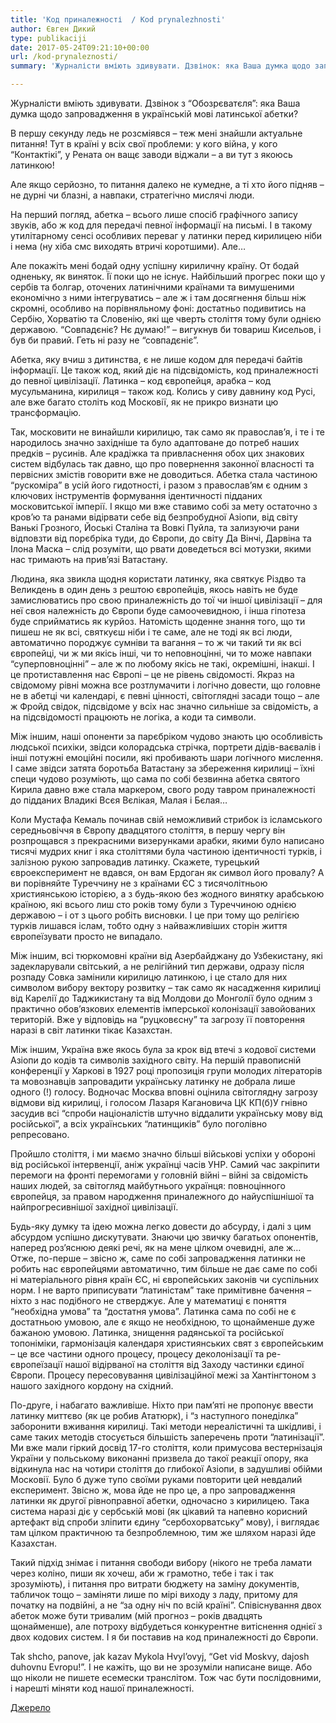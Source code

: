 ```yaml
---
title: 'Код приналежності  / Kod prynalezhnosti'
author: Євген Дикий
type: publikaciji
date: 2017-05-24T09:21:10+00:00
url: /kod-prynaleznosti/
summary: 'Журналісти вміють здивувати. Дзвінок: яка Ваша думка щодо запровадження в українській мові латинської абетки? В першу мить ледь не розсміявся - ото знайшли актуальне питання! В країні у всіх свої проблеми: у кого війна, у кого &#8220;Контактікі&#8221;, у Рената он ващє заводи віджали – а ви тут з якоюсь латинкою!'

---
```

Журналісти вміють здивувати. Дзвінок з &#8220;Обозрєватєля&#8221;: яка Ваша думка щодо запровадження в українській мові латинської абетки?

В першу секунду ледь не розсміявся – теж мені знайшли актуальне питання! Тут в країні у всіх свої проблеми: у кого війна, у кого &#8220;Контактікі&#8221;, у Рената он ващє заводи віджали – а ви тут з якоюсь латинкою!

Але якщо серйозно, то питання далеко не кумедне, а ті хто його підняв – не дурні чи блазні, а навпаки, стратегічно мислячі люди.

На перший погляд, абетка – всього лише спосіб графічного запису звуків, або ж код для передачі певної інформації на письмі. І в такому утилітарному сенсі особливих переваг у латинки перед кирилицею ніби і нема (ну хіба смс виходять втричі коротшими). Але…

Але покажіть мені бодай одну успішну кириличну країну. От бодай одненьку, як виняток. Її поки що не існує. Найбільший прогрес поки що у сербів та болгар, оточених латинічними країнами та вимушеними економічно з ними інтегруватись – але ж і там досягнення більш ніж скромні, особливо на порівняльному фоні: достатньо подивитись на Сербію, Хорватію та Словенію, які ще чверть століття тому були однією державою. &#8220;Совпадєніє? Нє думаю!&#8221; &#8211; вигукнув би товариш Кисельов, і був би правий. Геть ні разу не &#8220;совпадєніє&#8221;.

Абетка, яку вчиш з дитинства, є не лише кодом для передачі байтів інформації. Це також код, який діє на підсвідомість, код приналежності до певної цивілізації. Латинка – код європейця, арабка – код мусульманина, кирилиця – також код. Колись у сиву давнину код Русі, але вже багато століть код Московії, як не прикро визнати цю трансформацію.

Так, московити не винайшли кирилицю, так само як православ’я, і те і те народилось значно західніше та було адаптоване до потреб наших предків – русинів. Але крадіжка та привласнення обох цих знакових систем відбулась так давно, що про повернення законної власності та первісних змістів говорити вже не доводиться. Абетка стала частиною &#8220;рускоміра&#8221; в усій його гидотності, і разом з православ’ям є одним з ключових інструментів формування ідентичності підданих московитської імперії. І якщо ми вже ставимо собі за мету остаточно з кров’ю та ранами відірвати себе від безпробудної Азіопи, від світу Ванькі Грозного, Йоські Сталіна та Вовкі Пуйла, та зализуючи рани відповзти від порєбріка туди, до Європи, до світу Да Вінчі, Дарвіна та Ілона Маска – слід розуміти, що рвати доведеться всі мотузки, якими нас тримають на прив’язі Ватастану.

Людина, яка звикла щодня користати латинку, яка святкує Різдво та Великдень в один день з рештою європейців, якось навіть не буде замислюватись про свою приналежність до тої чи іншої цивілізації – для неї своя належність до Європи буде самоочевидною, і інша гіпотеза буде сприйматись як курйоз. Натомість щоденне знання того, що ти пишеш не як всі, святкуєш ніби і те саме, але не тоді як всі люди, автоматично породжує сумніви та вагання – то ж чи такий ти як всі європейці, чи ж ми якісь інші, чи то неповноцінні, чи то може навпаки &#8220;суперповноцінні&#8221; &#8211; але ж по любому якісь не такі, окремішні, інакші. І це протиставлення нас Європі &#8211; це не рівень свідомості. Якраз на свідомому рівні можна все розтлумачити і логічно довести, що головне не в абетці чи календарі, є певні цінності, світоглядні засади тощо – але ж Фройд свідок, підсвідоме у всіх нас значно сильніше за свідомість, а на підсвідомості працюють не логіка, а коди та символи.

Між іншим, наші опоненти за парєбріком чудово знають цю особливість людської психіки, звідси колорадська стрічка, портрети дідів-ваєвалів і інші потужні емоційні посили, які пробивають шари логічного мислення. І саме звідси затята боротьба Ватастану за збереження кирилиці – їхні специ чудово розуміють, що сама по собі безвинна абетка святого Кирила давно вже стала маркером, свого роду тавром приналежності до підданих Владикі Всєя Вєлікая, Малая і Бєлая…

Коли Мустафа Кемаль починав свій неможливий стрибок із ісламського середньовіччя в Європу двадцятого століття, в першу чергу він розпрощався з прекрасними визерунками арабки, якими було написано тисячі мудрих книг і яка століттями була частиною ідентичності турків, і залізною рукою запровадив латинку. Скажете, турецький євроексперимент не вдався, он вам Ердоган як символ його провалу? А ви порівняйте Туреччину не з країнами ЄС з тисячолітньою християнською історією, а з будь-якою без жодного винятку арабською країною, які всього лиш сто років тому були з Туреччиною однією державою – і от з цього робіть висновки. І це при тому що релігією турків лишався іслам, тобто одну з найважливіших сторін життя європеїзувати просто не випадало.

Між іншим, всі тюркомовні країни від Азербайджану до Узбекистану, які задекларували світський, а не релігійний тип держави, одразу після розпаду Совка замінили кирилицю латинкою, і це стало для них символом вибору вектору розвитку – так само як насадження кирилиці від Карелії до Таджикистану та від Молдови до Монголії було одним з практично обов’язкових елементів імперської колонізації завойованих територій. Вже у відповідь на &#8220;руцковєсну&#8221; та загрозу її повторення наразі в світ латинки тікає Казахстан.

Між іншим, Україна вже якось була за крок від втечі з кодової системи Азіопи до кодів та символів західного світу. На першій правописній конференції у Харкові в 1927 році пропозиція групи молодих літераторів та мовознавців запровадити українську латинку не добрала лише одного (!) голосу. Водночас Москва вповні оцінила світоглядну загрозу відмови від кирилиці, і голосом Лазаря Кагановича ЦК КП(б)У гнівно засудив всі &#8220;спроби націоналістів штучно віддалити українську мову від російської&#8221;, а всіх українських &#8220;латинщиків&#8221; було поголівно репресовано.

Пройшло століття, і ми маємо значно більші військові успіхи у обороні від російської інтервенції, аніж українці часів УНР. Самий час закріпити перемоги на фронті перемогами у головній війні – війні за свідомість наших людей, за світогляд майбутнього українця: повноцінного європейця, за правом народження приналежного до найуспішнішої та найпрогресивнішої західної цивілізації.

Будь-яку думку та ідею можна легко довести до абсурду, і далі з цим абсурдом успішно дискутувати. Знаючи цю звичку багатьох опонентів, наперед роз’яснюю деякі речі, як на мене цілком очевидні, але ж… Отже, по-перше – звісно ж, саме по собі запровадження латинки не робить нас європейцями автоматично, тим більше не дає саме по собі ні матеріального рівня країн ЄС, ні європейських законів чи суспільних норм. І не варто приписувати &#8220;латиністам&#8221; таке примітивне бачення – ніхто з нас подібного не стверджує. Але у математиці є поняття &#8220;необхідна умова&#8221; та &#8220;достатня умова&#8221;. Латинка сама по собі не є достатньою умовою, але є якщо не необхідною, то щонайменше дуже бажаною умовою. Латинка, знищення радянської та російської топоніміки, гармонізація календаря християнських свят з європейським – це все частини одного процесу, процесу деколонізації та ре-європеїзації нашої відірваної на століття від Заходу частинки єдиної Європи. Процесу пересовування цивілізаційної межі за Хантінгтоном з нашого західного кордону на східний.

По-друге, і набагато важливіше. Ніхто при пам’яті не пропонує ввести латинку миттєво (як це робив Ататюрк), і &#8220;з наступного понеділка&#8221; заборонити вживання кирилиці. Такі методи нереалістичні та шкідливі, і саме таких методів стосується більшість заперечень проти &#8220;латинізації&#8221;. Ми вже мали гіркий досвід 17-го століття, коли примусова вестернізація України у польському виконанні призвела до такої реакції опору, яка відкинула нас на чотири століття до глибокої Азіопи, в задушливі обійми Московії. Було б дуже тупо своїми руками повторити цей невдалий експеримент. Звісно ж, мова йде не про це, а про запровадження латинки як другої рівноправної абетки, одночасно з кирилицею. Така система наразі діє у сербській мові (як цікавий та напевно корисний артефакт від спроби зліпити єдину &#8220;сербохорватську&#8221; мову), і виглядає там цілком практичною та безпроблемною, тим же шляхом наразі йде Казахстан.

Такий підхід знімає і питання свободи вибору (нікого не треба ламати через коліно, пиши як хочеш, аби ж грамотно, тебе і так і так зрозуміють), і питання про витрати бюджету на заміну документів, табличок тощо – заміняти лише по мірі виходу з ладу, притому для початку на подвійні, а не &#8220;за одну ніч по всій країні&#8221;. Співіснування двох абеток може бути тривалим (мій прогноз – років двадцять щонайменше), але потроху відбудеться конкурентне витіснення однієї з двох кодових систем. І я би поставив на код приналежності до Європи.

Tak shcho, panove, jak kazav Mykola Hvyl’ovyj, &#8220;Get vid Moskvy, dajosh duhovnu Evropu!&#8221;. І не кажіть, що ви не зрозуміли написане вище. Або що ніколи не пишете есемески транслітом. Тож час бути послідовними, і нарешті міняти код нашої приналежності.

<a href="https://www.obozrevatel.com/society/18096-kod-prinalezhnosti-kod-prynalezhnosti.htm" target="_blank">Джерело</a>